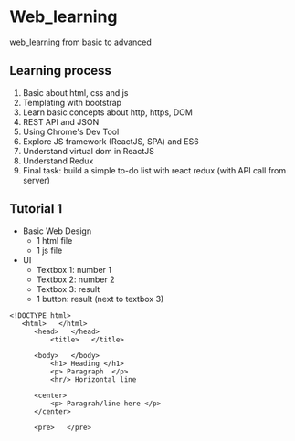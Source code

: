 # Web_learning
web_learning from basic to advanced

## Learning process
1. Basic about html, css and js
2. Templating with bootstrap
3. Learn basic concepts about http, https, DOM
4. REST API and JSON
5. Using Chrome's Dev Tool
6. Explore JS framework (ReactJS, SPA) and ES6
7. Understand virtual dom in ReactJS
8. Understand Redux
9. Final task: build a simple to-do list with react redux (with API call from server)

## Tutorial 1
- Basic Web Design
  * 1 html file
  * 1 js file
- UI 
  * Textbox 1: number 1 
  * Textbox 2: number 2
  * Textbox 3: result
  * 1 button: result (next to textbox 3)

```
<!DOCTYPE html>
   <html>   </html>
      <head>   </head>
          <title>   </title>

      <body>   </body>
          <h1> Heading </h1>
          <p> Paragraph  </p>
          <hr/> Horizontal line

      <center>
          <p> Paragrah/line here </p>
      </center> 
      
      <pre>   </pre>
```
 


  
